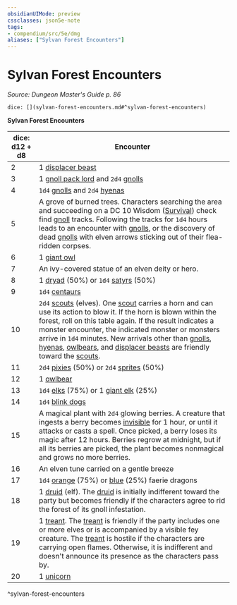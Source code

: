 ```yaml
---
obsidianUIMode: preview
cssclasses: json5e-note
tags:
- compendium/src/5e/dmg
aliases: ["Sylvan Forest Encounters"]
---
```

# Sylvan Forest Encounters
*Source: Dungeon Master's Guide p. 86* 

`dice: [](sylvan-forest-encounters.md#^sylvan-forest-encounters)`

**Sylvan Forest Encounters**

| dice: d12 + d8 | Encounter |
|----------------|-----------|
| 2 | 1 [displacer beast](/compendium/bestiary/monstrosity/displacer-beast.md) |
| 3 | 1 [gnoll pack lord](/compendium/bestiary/humanoid/gnoll-pack-lord.md) and `2d4` [gnolls](/compendium/bestiary/humanoid/gnoll.md) |
| 4 | `1d4` [gnolls](/compendium/bestiary/humanoid/gnoll.md) and `2d4` [hyenas](/compendium/bestiary/beast/hyena.md) |
| 5 | A grove of burned trees. Characters searching the area and succeeding on a DC 10 Wisdom ([Survival](/compendium/rules/skills.md#Survival)) check find [gnoll](/compendium/bestiary/humanoid/gnoll.md) tracks. Following the tracks for `1d4` hours leads to an encounter with [gnolls](/compendium/bestiary/humanoid/gnoll.md), or the discovery of dead [gnolls](/compendium/bestiary/humanoid/gnoll.md) with elven arrows sticking out of their flea-ridden corpses. |
| 6 | 1 [giant owl](/compendium/bestiary/beast/giant-owl.md) |
| 7 | An ivy-covered statue of an elven deity or hero. |
| 8 | 1 [dryad](/compendium/bestiary/fey/dryad.md) (50%) or `1d4` [satyrs](/compendium/bestiary/fey/satyr.md) (50%) |
| 9 | `1d4` [centaurs](/compendium/bestiary/monstrosity/centaur.md) |
| 10 | `2d4` [scouts](/compendium/bestiary/humanoid/scout.md) (elves). One [scout](/compendium/bestiary/humanoid/scout.md) carries a horn and can use its action to blow it. If the horn is blown within the forest, roll on this table again. If the result indicates a monster encounter, the indicated monster or monsters arrive in `1d4` minutes. New arrivals other than [gnolls](/compendium/bestiary/humanoid/gnoll.md), [hyenas](/compendium/bestiary/beast/hyena.md), [owlbears](/compendium/bestiary/monstrosity/owlbear.md), and [displacer beasts](/compendium/bestiary/monstrosity/displacer-beast.md) are friendly toward the [scouts](/compendium/bestiary/humanoid/scout.md). |
| 11 | `2d4` [pixies](/compendium/bestiary/fey/pixie.md) (50%) or `2d4` [sprites](/compendium/bestiary/fey/sprite.md) (50%) |
| 12 | 1 [owlbear](/compendium/bestiary/monstrosity/owlbear.md) |
| 13 | `1d4` [elks](/compendium/bestiary/beast/elk.md) (75%) or 1 [giant elk](/compendium/bestiary/beast/giant-elk.md) (25%) |
| 14 | `1d4` [blink dogs](/compendium/bestiary/fey/blink-dog.md) |
| 15 | A magical plant with `2d4` glowing berries. A creature that ingests a berry becomes [invisible](2.%20GM%20Tools/Misc%20DND%20Handbook/compendium/rules/conditions.md#invisible) for 1 hour, or until it attacks or casts a spell. Once picked, a berry loses its magic after 12 hours. Berries regrow at midnight, but if all its berries are picked, the plant becomes nonmagical and grows no more berries. |
| 16 | An elven tune carried on a gentle breeze |
| 17 | `1d4` [orange](/compendium/bestiary/dragon/faerie-dragon-orange.md) (75%) or [blue](/compendium/bestiary/dragon/faerie-dragon-blue.md) (25%) faerie dragons |
| 18 | 1 [druid](/compendium/bestiary/humanoid/druid.md) (elf). The [druid](/compendium/bestiary/humanoid/druid.md) is initially indifferent toward the party but becomes friendly if the characters agree to rid the forest of its gnoll infestation. |
| 19 | 1 [treant](/compendium/bestiary/plant/treant.md). The [treant](/compendium/bestiary/plant/treant.md) is friendly if the party includes one or more elves or is accompanied by a visible fey creature. The [treant](/compendium/bestiary/plant/treant.md) is hostile if the characters are carrying open flames. Otherwise, it is indifferent and doesn't announce its presence as the characters pass by. |
| 20 | 1 [unicorn](/compendium/bestiary/celestial/unicorn.md) |
^sylvan-forest-encounters